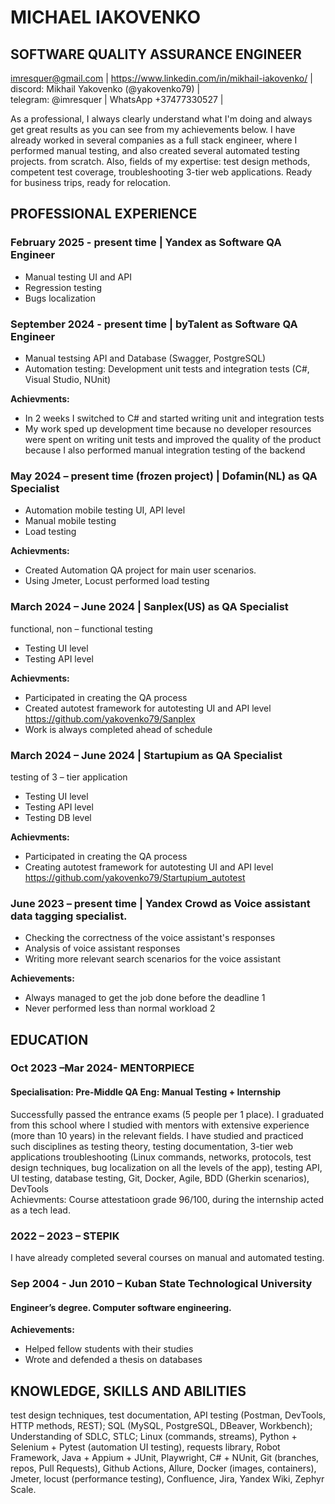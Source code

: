 # MICHAEL IAKOVENKO


## SOFTWARE QUALITY ASSURANCE ENGINEER
imresquer@gmail.com | https://www.linkedin.com/in/mikhail-iakovenko/ | discord: Mikhail Yakovenko (@yakovenko79) |  
telegram: @imresquer | WhatsApp +37477330527 |

As a professional, I always clearly understand what I'm doing and always get great results as you can see from my achievements below. I have already worked in several companies as a full stack engineer, where I performed manual testing, and also created several automated testing projects. from scratch. Also, fields of my expertise: test design methods, competent test coverage, troubleshooting 3-tier web applications. Ready for business trips, ready for relocation.

## PROFESSIONAL EXPERIENCE

### February 2025 - present time | Yandex as Software QA Engineer
* Manual testing UI and API
* Regression testing
* Bugs localization

### September 2024 - present time | byTalent as Software QA Engineer
* Manual testsing API and Database (Swagger, PostgreSQL)
* Automation testing: Development unit tests and integration tests (C#, Visual Studio, NUnit)

**Achievments:**
* In 2 weeks I switched to C# and started writing unit and integration tests
* My work sped up development time because no developer resources were spent on writing unit tests and improved the quality of the product because I also performed manual integration testing of the backend

### May 2024 – present time (frozen project) | Dofamin(NL) as QA Specialist
*	Automation mobile testing UI, API level
*	Manual mobile testing 
*	Load testing

**Achievments:**
* Created Automation QA project for main user scenarios.
* Using Jmeter, Locust performed load testing

### March 2024 – June 2024 | Sanplex(US) as QA Specialist  
functional, non – functional testing
* Testing UI level
* Testing API level

**Achievments:**
* Participated in creating the QA process
* Created autotest framework for autotesting UI and API level https://github.com/yakovenko79/Sanplex
* Work is always completed ahead of schedule

### March 2024 – June 2024 | Startupium as QA Specialist  
testing of 3 – tier application
* Testing UI level
* Testing API level
* Testing DB level

**Achievments:** 
* Participated in creating the QA process
* Creating autotest framework for autotesting UI and API level https://github.com/yakovenko79/Startupium_autotest 

### June 2023 – present time | Yandex Crowd as Voice assistant data tagging specialist.
* Checking the correctness of the voice assistant's responses
* Analysis of voice assistant responses
* Writing more relevant search scenarios for the voice assistant

**Achievements:** 
* Always managed to get the job done before the deadline 1
* Never performed less than normal workload 2


## EDUCATION
### Oct 2023 –Mar 2024- MENTORPIECE
#### Specialisation: Pre-Middle QA Eng: Manual Testing + Internship  
Successfully passed the entrance exams (5 people per 1 place). I graduated from this school where I studied with mentors with extensive experience (more than 10 years) in the relevant fields. I have studied and practiced such disciplines as testing theory, testing documentation, 3-tier web applications troubleshooting (Linux commands, networks, protocols, test design techniques, bug localization on all the levels of the app), testing API, UI testing, database testing, Git, Docker, Agile, BDD (Gherkin scenarios), DevTools  
Achievments: Course attestatioon grade 96/100, during the internship acted as a tech lead.

### 2022 – 2023 – STEPIK 
  I have already completed several courses on manual and automated testing.

### Sep 2004 - Jun 2010 – Kuban State Technological University  
#### Engineer’s degree. Computer software engineering.
**Achievements:**
* Helped fellow students with their studies
* Wrote and defended a thesis on databases

## KNOWLEDGE, SKILLS AND ABILITIES
test design techniques, test documentation, API testing (Postman, DevTools, HTTP methods, REST); SQL (MySQL, PostgreSQL, DBeaver, Workbench); Understanding of SDLC, STLC; Linux (commands, streams), Python + Selenium + Pytest (automation UI testing), requests library, Robot Framework, Java + Appium + JUnit, Playwright, C# + NUnit, Git (branches, repos, Pull Requests), Github Actions, Allure, Docker (images, containers), Jmeter, locust (performance testing), Confluence, Jira, Yandex Wiki, Zephyr Scale.
